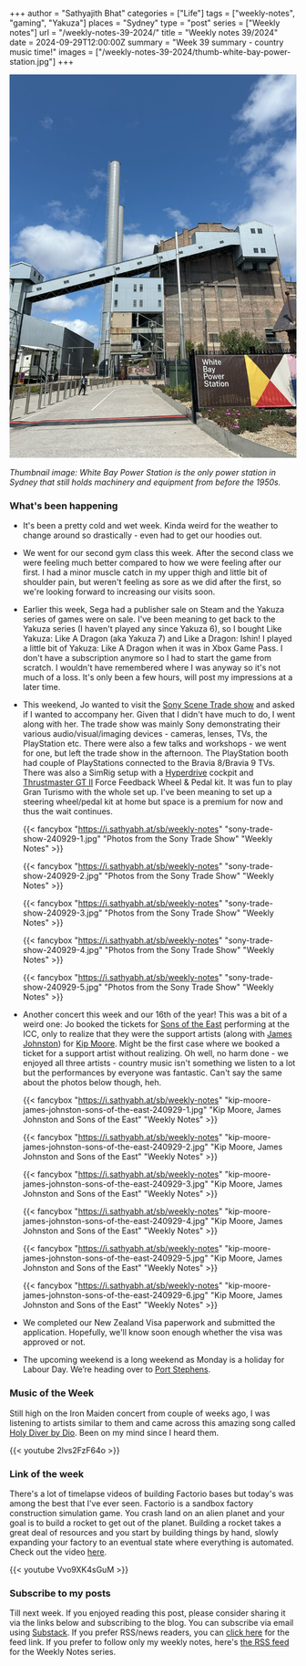 +++
author = "Sathyajith Bhat"
categories = ["Life"]
tags = ["weekly-notes", "gaming", "Yakuza"]
places = "Sydney"
type = "post"
series = ["Weekly notes"]
url = "/weekly-notes-39-2024/"
title = "Weekly notes 39/2024"
date = 2024-09-29T12:00:00Z
summary = "Week 39 summary - country music time!"
images = ["/weekly-notes-39-2024/thumb-white-bay-power-station.jpg"]
+++

![](thumb-white-bay-power-station.jpg)

_Thumbnail image: White Bay Power Station is the only power station in Sydney that still holds machinery and equipment from before the 1950s._ 

### What's been happening

* It's been a pretty cold and wet week. Kinda weird for the weather to change around so drastically - even had to get our hoodies out.
* We went for our second gym class this week. After the second class we were feeling much better compared to how we were feeling after our first. I had a minor muscle catch in my upper thigh and little bit of shoulder pain, but weren't feeling as sore as we did after the first, so we're looking forward to increasing our visits soon.
* Earlier this week, Sega had a publisher sale on Steam and the Yakuza series of games were on sale. I've been meaning to get back to the Yakuza series (I haven't played any since Yakuza 6), so I bought Like Yakuza: Like A Dragon (aka Yakuza 7) and Like a Dragon: Ishin! I played a little bit of Yakuza: Like A Dragon when it was in Xbox Game Pass. I don't have a subscription anymore so I had to start the game from scratch. I wouldn't have remembered where I was anyway so it's not much of a loss. It's only been a few hours, will post my impressions at a later time.
* This weekend, Jo wanted to visit the [Sony Scene Trade show](https://scene.sonyanz.com/) and asked if I wanted to accompany her. Given that I didn't have much to do, I went along with her. The trade show was mainly Sony demonstrating their various audio/visual/imaging devices - cameras, lenses, TVs, the PlayStation etc. There were also a few talks and workshops - we went for one, but left the trade show in the afternoon. The PlayStation booth had couple of PlayStations connected to the Bravia 8/Bravia 9 TVs. There was also a SimRig setup with a [Hyperdrive](https://hyperdrive.com.au/) cockpit and [Thrustmaster GT II](https://www.thrustmaster.com/products/t-gt-ii/) Force Feedback Wheel & Pedal kit. It was fun to play Gran Turismo with the whole set up. I've been meaning to set up a steering wheel/pedal kit at home but space is a premium for now and thus the wait continues.

  {{< fancybox "https://i.sathyabh.at/sb/weekly-notes" "sony-trade-show-240929-1.jpg" "Photos from the Sony Trade Show" "Weekly Notes" >}}

  {{< fancybox "https://i.sathyabh.at/sb/weekly-notes" "sony-trade-show-240929-2.jpg" "Photos from the Sony Trade Show" "Weekly Notes" >}}

  {{< fancybox "https://i.sathyabh.at/sb/weekly-notes" "sony-trade-show-240929-3.jpg" "Photos from the Sony Trade Show" "Weekly Notes" >}}

  {{< fancybox "https://i.sathyabh.at/sb/weekly-notes" "sony-trade-show-240929-4.jpg" "Photos from the Sony Trade Show" "Weekly Notes" >}}

  {{< fancybox "https://i.sathyabh.at/sb/weekly-notes" "sony-trade-show-240929-5.jpg" "Photos from the Sony Trade Show" "Weekly Notes" >}}

* Another concert this week and our 16th of the year! This was a bit of a weird one: Jo booked the tickets for [Sons of the East](https://open.spotify.com/artist/6cSxzHrQgGc4I4Ck5Gewej?si=S-Ey3X1EQa6tsWqzKwczVw) performing at the ICC, only to realize that they were the support artists (along with [James Johnston](https://open.spotify.com/artist/69HMYPrcstafeCTHI3Dcp1?si=IeSSoSoyQ-yLS7iX-zWdUw)) for [Kip Moore](https://open.spotify.com/artist/2hJPr4lk7Q8SSvCVBl9fWM?si=npH7auP7Sa61PvaNQGXxdQ). Might be the first case where we booked a ticket for a support artist without realizing. Oh well, no harm done - we enjoyed all three artists - country music isn't something we listen to a lot but the performances by everyone was fantastic. Can't say the same about the photos below though, heh. 

  {{< fancybox "https://i.sathyabh.at/sb/weekly-notes" "kip-moore-james-johnston-sons-of-the-east-240929-1.jpg" "Kip Moore, James Johnston and Sons of the East" "Weekly Notes" >}}

  {{< fancybox "https://i.sathyabh.at/sb/weekly-notes" "kip-moore-james-johnston-sons-of-the-east-240929-2.jpg" "Kip Moore, James Johnston and Sons of the East" "Weekly Notes" >}}

  {{< fancybox "https://i.sathyabh.at/sb/weekly-notes" "kip-moore-james-johnston-sons-of-the-east-240929-3.jpg" "Kip Moore, James Johnston and Sons of the East" "Weekly Notes" >}}

  {{< fancybox "https://i.sathyabh.at/sb/weekly-notes" "kip-moore-james-johnston-sons-of-the-east-240929-4.jpg" "Kip Moore, James Johnston and Sons of the East" "Weekly Notes" >}}

  {{< fancybox "https://i.sathyabh.at/sb/weekly-notes" "kip-moore-james-johnston-sons-of-the-east-240929-5.jpg" "Kip Moore, James Johnston and Sons of the East" "Weekly Notes" >}}

  {{< fancybox "https://i.sathyabh.at/sb/weekly-notes" "kip-moore-james-johnston-sons-of-the-east-240929-6.jpg" "Kip Moore, James Johnston and Sons of the East" "Weekly Notes" >}}

* We completed our New Zealand Visa paperwork and submitted the application. Hopefully, we'll know soon enough whether the visa was approved or not.
* The upcoming weekend is a long weekend as Monday is a holiday for Labour Day. We’re heading over to [Port Stephens](https://www.portstephens.org.au/).

### Music of the Week

Still high on the Iron Maiden concert from couple of weeks ago, I was listening to artists similar to them and came across this amazing song called [Holy Diver by Dio](https://www.youtube.com/watch?v=2lvs2FzF64o). Been on my mind since I heard them.

  {{< youtube 2lvs2FzF64o >}}

### Link of the week

There's a lot of timelapse videos of building Factorio bases but today's was among the best that I've ever seen. Factorio is a sandbox factory construction simulation game. You crash land on an alien planet and your goal is to build a rocket to get out of the planet. Building a rocket takes a great deal of resources and you start by building things by hand, slowly expanding your factory to an eventual state where everything is automated. Check out the video [here](https://www.youtube.com/watch?v=Vvo9XK4sGuM).

  {{< youtube Vvo9XK4sGuM  >}}

### Subscribe to my posts

Till next week. If you enjoyed reading this post, please consider sharing it via the links below and subscribing to the blog. You can subscribe via email using [Substack](https://sathyabhat.substack.com/). If you prefer RSS/news readers, you can [click here](https://sathyabh.at/index.xml) for the feed link. If you prefer to follow only my weekly notes, here's [the RSS feed](https://sathyabh.at/series/weekly-notes/index.xml) for the Weekly Notes series. 
